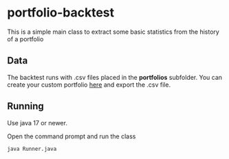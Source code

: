 # portfolio-backtest

This is a simple main class to extract some basic statistics from the history of a portfolio

## Data

The backtest runs with .csv files placed in the **portfolios** subfolder.
You can create your custom portfolio [here](https://curvo.eu/backtest/it) and export the .csv file.

## Running

Use java 17 or newer.

Open the command prompt and run the class

```bash
java Runner.java
```